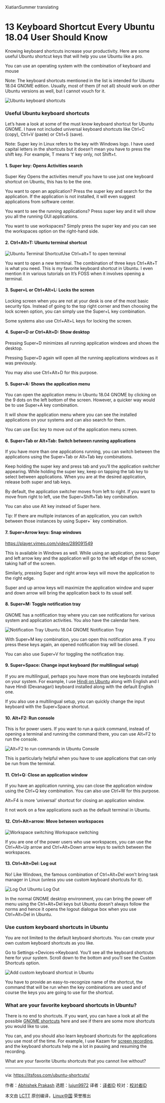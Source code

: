 XiatianSummer translating

13 Keyboard Shortcut Every Ubuntu 18.04 User Should Know
======
Knowing keyboard shortcuts increase your productivity. Here are some useful Ubuntu shortcut keys that will help you use Ubuntu like a pro.

You can use an operating system with the combination of keyboard and mouse

Note: The keyboard shortcuts mentioned in the list is intended for Ubuntu 18.04 GNOME edition. Usually, most of them (if not all) should work on other Ubuntu versions as well, but I cannot vouch for it.

![Ubuntu keyboard shortcuts][1]

### Useful Ubuntu keyboard shortcuts

Let’s have a look at some of the must know keyboard shortcut for Ubuntu GNOME. I have not included universal keyboard shortcuts like Ctrl+C (copy), Ctrl+V (paste) or Ctrl+S (save).

Note: Super key in Linux refers to the key with Windows logo. I have used capital letters in the shortcuts but it doesn’t mean you have to press the shift key. For example, T means ‘t’ key only, not Shift+t.

#### 1\. Super key: Opens Activities search

Super Key Opens the activities menuIf you have to use just one keyboard shortcut on Ubuntu, this has to be the one.

You want to open an application? Press the super key and search for the application. If the application is not installed, it will even suggest applications from software center.

You want to see the running applications? Press super key and it will show you all the running GUI applications.

You want to use workspaces? Simply press the super key and you can see the workspaces option on the right-hand side.

#### 2\. Ctrl+Alt+T: Ubuntu terminal shortcut

![Ubuntu Terminal Shortcut][2]Use Ctrl+alt+T to open terminal

You want to open a new terminal. The combination of three keys Ctrl+Alt+T is what you need. This is my favorite keyboard shortcut in Ubuntu. I even mention it in various tutorials on It’s FOSS when it involves opening a terminal.

#### 3\. Super+L or Ctrl+Alt+L: Locks the screen

Locking screen when you are not at your desk is one of the most basic security tips. Instead of going to the top right corner and then choosing the lock screen option, you can simply use the Super+L key combination.

Some systems also use Ctrl+Alt+L keys for locking the screen.

#### 4\. Super+D or Ctrl+Alt+D: Show desktop

Pressing Super+D minimizes all running application windows and shows the desktop.

Pressing Super+D again will open all the running applications windows as it was previously.

You may also use Ctrl+Alt+D for this purpose.

#### 5\. Super+A: Shows the application menu

You can open the application menu in Ubuntu 18.04 GNOME by clicking on the 9 dots on the left bottom of the screen. However, a quicker way would be to use Super+A key combination.

It will show the application menu where you can see the installed applications on your systems and can also search for them.

You can use Esc key to move out of the application menu screen.

#### 6\. Super+Tab or Alt+Tab: Switch between running applications

If you have more than one applications running, you can switch between the applications using the Super+Tab or Alt+Tab key combinations.

Keep holding the super key and press tab and you’ll the application switcher appearing. While holding the super key, keep on tapping the tab key to select between applications. When you are at the desired application, release both super and tab keys.

By default, the application switcher moves from left to right. If you want to move from right to left, use the Super+Shift+Tab key combination.

You can also use Alt key instead of Super here.

Tip: If there are multiple instances of an application, you can switch between those instances by using Super+` key combination.

#### 7\. Super+Arrow keys: Snap windows

<https://player.vimeo.com/video/289091549>

This is available in Windows as well. While using an application, press Super and left arrow key and the application will go to the left edge of the screen, taking half of the screen.

Similarly, pressing Super and right arrow keys will move the application to the right edge.

Super and up arrow keys will maximize the application window and super and down arrow will bring the application back to its usual self.

#### 8\. Super+M: Toggle notification tray

GNOME has a notification tray where you can see notifications for various system and application activities. You also have the calendar here.

![Notification Tray Ubuntu 18.04 GNOME][3]
Notification Tray

With Super+M key combination, you can open this notification area. If you press these keys again, an opened notification tray will be closed.

You can also use Super+V for toggling the notification tray.

#### 9\. Super+Space: Change input keyboard (for multilingual setup)

If you are multilingual, perhaps you have more than one keyboards installed on your system. For example, I use [Hindi on Ubuntu][4] along with English and I have Hindi (Devanagari) keyboard installed along with the default English one.

If you also use a multilingual setup, you can quickly change the input keyboard with the Super+Space shortcut.

#### 10\. Alt+F2: Run console

This is for power users. If you want to run a quick command, instead of opening a terminal and running the command there, you can use Alt+F2 to run the console.

![Alt+F2 to run commands in Ubuntu][5]
Console

This is particularly helpful when you have to use applications that can only be run from the terminal.

#### 11\. Ctrl+Q: Close an application window

If you have an application running, you can close the application window using the Ctrl+Q key combination. You can also use Ctrl+W for this purpose.

Alt+F4 is more ‘universal’ shortcut for closing an application window.

It not work on a few applications such as the default terminal in Ubuntu.

#### 12\. Ctrl+Alt+arrow: Move between workspaces

![Workspace switching][6]
Workspace switching

If you are one of the power users who use workspaces, you can use the Ctrl+Alt+Up arrow and Ctrl+Alt+Down arrow keys to switch between the workspaces.

#### 13\. Ctrl+Alt+Del: Log out

No! Like Windows, the famous combination of Ctrl+Alt+Del won’t bring task manager in Linux (unless you use custom keyboard shortcuts for it).

![Log Out Ubuntu][7]
Log Out

In the normal GNOME desktop environment, you can bring the power off menu using the Ctrl+Alt+Del keys but Ubuntu doesn’t always follow the norms and hence it opens the logout dialogue box when you use Ctrl+Alt+Del in Ubuntu.

### Use custom keyboard shortcuts in Ubuntu

You are not limited to the default keyboard shortcuts. You can create your own custom keyboard shortcuts as you like.

Go to Settings->Devices->Keyboard. You’ll see all the keyboard shortcuts here for your system. Scroll down to the bottom and you’ll see the Custom Shortcuts option.

![Add custom keyboard shortcut in Ubuntu][8]

You have to provide an easy-to-recognize name of the shortcut, the command that will be run when the key combinations are used and of course the keys you are going to use for the shortcut.

### What are your favorite keyboard shortcuts in Ubuntu?

There is no end to shortcuts. If you want, you can have a look at all the possible [GNOME shortcuts][9] here and see if there are some more shortcuts you would like to use.

You can, and you should also learn keyboard shortcuts for the applications you use most of the time. For example, I use Kazam for [screen recording][10], and the keyboard shortcuts help me a lot in pausing and resuming the recording.

What are your favorite Ubuntu shortcuts that you cannot live without?

--------------------------------------------------------------------------------

via: https://itsfoss.com/ubuntu-shortcuts/

作者：[Abhishek Prakash][a]
选题：[lujun9972](https://github.com/lujun9972)
译者：[译者ID](https://github.com/译者ID)
校对：[校对者ID](https://github.com/校对者ID)

本文由 [LCTT](https://github.com/LCTT/TranslateProject) 原创编译，[Linux中国](https://linux.cn/) 荣誉推出

[a]: https://itsfoss.com/author/abhishek/
[1]: https://4bds6hergc-flywheel.netdna-ssl.com/wp-content/uploads/2018/09/ubuntu-keyboard-shortcuts.jpeg
[2]: https://4bds6hergc-flywheel.netdna-ssl.com/wp-content/uploads/2018/09/ubuntu-terminal-shortcut.jpg
[3]: https://4bds6hergc-flywheel.netdna-ssl.com/wp-content/uploads/2018/09/notification-tray-ubuntu-gnome.jpeg
[4]: https://itsfoss.com/type-indian-languages-ubuntu/
[5]: https://4bds6hergc-flywheel.netdna-ssl.com/wp-content/uploads/2018/09/console-alt-f2-ubuntu-gnome.jpeg
[6]: https://4bds6hergc-flywheel.netdna-ssl.com/wp-content/uploads/2018/09/workspace-switcher-ubuntu.png
[7]: https://4bds6hergc-flywheel.netdna-ssl.com/wp-content/uploads/2018/09/log-out-ubuntu.jpeg
[8]: https://4bds6hergc-flywheel.netdna-ssl.com/wp-content/uploads/2018/09/custom-keyboard-shortcut.jpg
[9]: https://wiki.gnome.org/Design/OS/KeyboardShortcuts
[10]: https://itsfoss.com/best-linux-screen-recorders/
